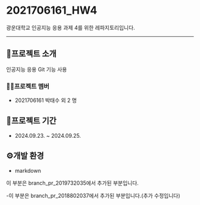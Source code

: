 # 2021706161_HW4

광운대학교 인공지능 응용 과제 4를 위한 레파지토리입니다.

------------------
## 📢프로젝트 소개
인공지능 응용 Git 기능 사용

### 🙍‍♂️프로젝트 멤버
- 2021706161 박태수 외 2 명

## 📅프로젝트 기간
- 2024.09.23. ~ 2024.09.25.

## ⚙개발 환경
- markdown

이 부분은 branch_pr_2019732035에서 추가된 부분입니다.

-이 부분은 branch_pr_2018802037에서 추가된 부분입니다.(추가 수정입니다)

